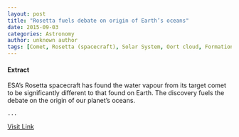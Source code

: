 ```yaml
---
layout: post
title: "Rosetta fuels debate on origin of Earth’s oceans"
date: 2015-09-03
categories: Astronomy
author: unknown author
tags: [Comet, Rosetta (spacecraft), Solar System, Oort cloud, Formation and evolution of the Solar System, Sun, Kuiper belt, Asteroid, Space science, Physical sciences, Astronomical objects, Outer space, Local Interstellar Cloud, Bodies of the Solar System, Astronomy, Planetary science]
---
```





#### Extract
>
								
		
ESA’s Rosetta spacecraft has found the water vapour from its target comet to be significantly different to that found on Earth. The discovery fuels the debate on the origin of our planet’s oceans.

	...



[Visit Link](http://www.esa.int/Our_Activities/Space_Science/Rosetta/Rosetta_fuels_debate_on_origin_of_Earth_s_oceans)


